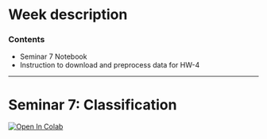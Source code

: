 # Week description

### Contents

* Seminar 7 Notebook
* Instruction to download and preprocess data for HW-4

---

# Seminar 7: Classification

<a target="_blank" href="https://colab.research.google.com/github/alllirik/hse_ml_bioinf/blob/main/week07/Seminar_7_Classification.ipynb">
  <img src="https://colab.research.google.com/assets/colab-badge.svg" alt="Open In Colab"/>
</a>

